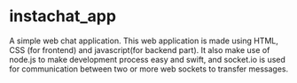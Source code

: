 # instachat_app
A simple web chat application. This web application is made using HTML, CSS (for frontend) and javascript(for backend part). It also make use of node.js to make development process easy and swift, and socket.io is used for communication between two or more web sockets to transfer messages. 
